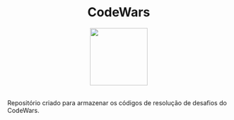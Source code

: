 <h1 align="center">CodeWars</h1>

<p align="center"><img align="middle" width="130px" src="https://assets-global.website-files.com/62462834c60df92621c6b5be/62462c29f3165b55ea6255ea_light-text-logo-vertical.svg"></p>

<br>
Repositório criado para armazenar os códigos de resolução de desafios do CodeWars.
